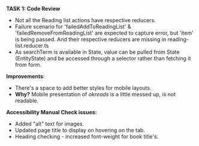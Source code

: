 **TASK 1: Code Review**
* Not all the Reading list actions have respective reducers.
* Failure scenario for 'failedAddToReadingList' & 'failedRemoveFromReadingList' are expected to capture error, but 'item' is being passed. And their respective reducers are missing in reading-list.reducer.ts
* As searchTerm is available in State, value can be pulled from State (EntityState<Book>) and be accessed through a selector rather than fetching it from form.


**Improvements**: 
* There's a space to add better styles for mobile layouts.
* **Why?** Mobile presentation of *okreads* is a little messed up, is not readable. 




**Accessibility Manual Check issues:**
* Added "alt" text for images.
* Updated page title to display on hovering on the tab.
* Heading checking - increased font-weight for book title's.
